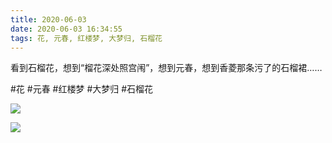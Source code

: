 ```yaml
---
title: 2020-06-03
date: 2020-06-03 16:34:55
tags: 花, 元春, 红楼梦, 大梦归, 石榴花
---
```


<p>看到石榴花，想到“榴花深处照宫闱”，想到元春，想到香菱那条污了的石榴裙……</p>

#花 #元春 #红楼梦 #大梦归 #石榴花

![](/assets/images/2020/06/7ff6f8d93d2dcf263d3fadf48afb3087.jpg)

![](/assets/images/2020/06/ad0cf5ae866c88a4685eaa5c2570f3f6.jpg)
